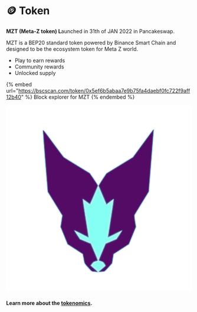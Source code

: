 # 🪙 Token

**MZT (Meta-Z token) L**aunched in 31th of JAN 2022 in Pancakeswap.

MZT is a BEP20 standard token powered by Binance Smart Chain and designed to be the ecosystem token for Meta Z world.

* Play to earn rewards
* Community rewards
* Unlocked supply

{% embed url="https://bscscan.com/token/0x5ef6b5abaa7e9b75fa4daebf0fc722f9aff12b40" %}
Block explorer for MZT
{% endembed %}

![MZT Logo](../.gitbook/assets/MztLogo.png)

#### Learn more about the [tokenomics](../economy/mzt-tokenomics.md).
